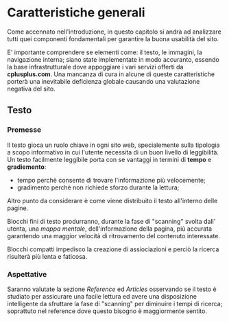 # Caratteristiche generali

Come accennato nell'introduzione, in questo capitolo si andrà ad analizzare 
tutti quei componenti fondamentali per garantire la buona usabilità del sito.

E' importante comprendere se elementi come: il testo, le immagini, la
navigazione interna; siano state implementate in modo accuranto, essendo la 
base infrastrutturale dove appoggiare i vari servizi offerti da 
**cplusplus.com**. Una mancanza di cura in alcune di queste caratteristiche 
porterà una inevitabile deficienza globale causando una valutazione negativa del
sito.

## Testo
### Premesse
Il testo gioca un ruolo chiave in ogni sito web, specialemente sulla tipologia
a scopo informativo in cui l'utente necessita di un buon livello di leggibilità.
Un testo facilmente leggibile porta con se vantaggi in termini di **tempo** e 
**gradiemento**:

* tempo perchè consente di trovare l'informazione più velocemente;
* gradimento perchè non richiede sforzo durante la lettura;

Altro punto da considerare è come viene distribuito il testo all'interno delle
pagine.

Blocchi fini di testo produrranno, durante la fase di "scanning" svolta dall'
utenta, una *mappa mentale*, dell'informazione della pagina, più accurata
garantendo una maggior velocità di ritrovamento del contenuto interessate.

Blocchi compatti impedisco la creazione di assiociazioni e perciò la ricerca 
risulterà più lenta e faticosa.

### Aspettative
Saranno valutate la sezione *Reference* ed *Articles* osservando se il testo è
studiato per assicurare una facile lettura ed avere una disposizione 
intelligente da sfruttare la fase di "scanning" per diminuire i tempi di
ricerca; soprattuto nel reference dove questo bisogno è maggiormente sentito.


